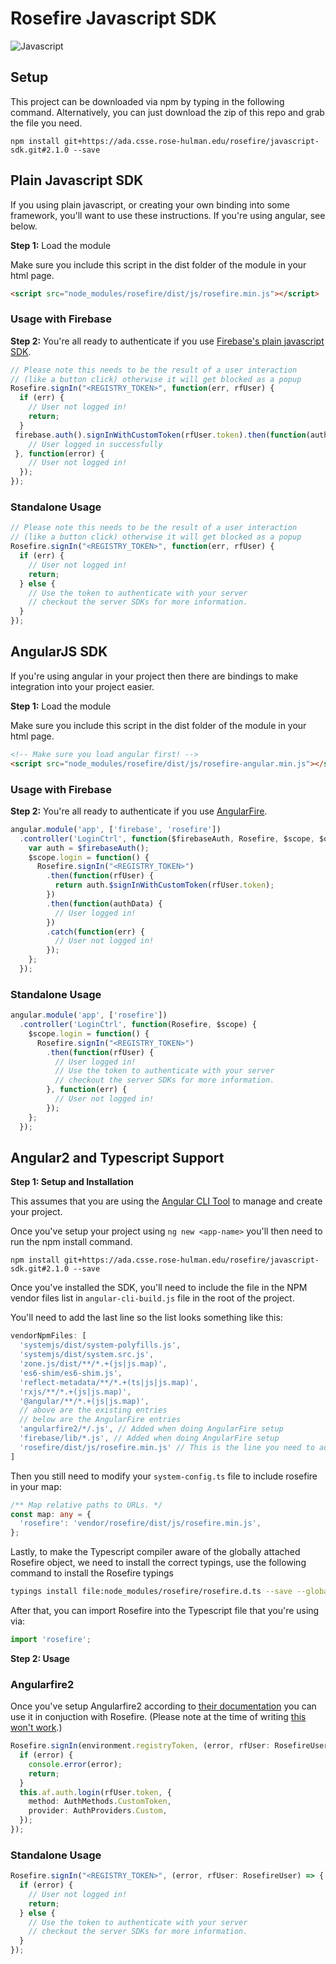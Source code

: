 # Rosefire Javascript SDK

![Javascript](https://img.shields.io/badge/javascript-v2.1.0-orange.svg)

## Setup 

This project can be downloaded via npm by typing in the following command. Alternatively, you can just download the zip
of this repo and grab the file you need.
```
npm install git+https://ada.csse.rose-hulman.edu/rosefire/javascript-sdk.git#2.1.0 --save
```

## Plain Javascript SDK

If you using plain javascript, or creating your own binding into some framework, you'll
want to use these instructions. If you're using angular, see below.

**Step 1:** Load the module

Make sure you include this script in the dist folder of the module in your html page.
```html
<script src="node_modules/rosefire/dist/js/rosefire.min.js"></script>
```

### Usage with Firebase

**Step 2:** You're all ready to authenticate if you use [Firebase's plain javascript SDK](https://www.firebase.com/docs/web/api/).

```javascript
// Please note this needs to be the result of a user interaction
// (like a button click) otherwise it will get blocked as a popup
Rosefire.signIn("<REGISTRY_TOKEN>", function(err, rfUser) {
  if (err) {
    // User not logged in!
    return;
  }
 firebase.auth().signInWithCustomToken(rfUser.token).then(function(authData) {
    // User logged in successfully 
 }, function(error) {
    // User not logged in!
  });
});
```

### Standalone Usage

```javascript
// Please note this needs to be the result of a user interaction
// (like a button click) otherwise it will get blocked as a popup
Rosefire.signIn("<REGISTRY_TOKEN>", function(err, rfUser) {
  if (err) {
    // User not logged in!
    return;
  } else {
    // Use the token to authenticate with your server
    // checkout the server SDKs for more information.
  }
});
```

## AngularJS SDK

If you're using angular in your project then there are bindings to make integration
into your project easier.

**Step 1:** Load the module

Make sure you include this script in the dist folder of the module in your html page.
```html
<!-- Make sure you load angular first! -->
<script src="node_modules/rosefire/dist/js/rosefire-angular.min.js"></script>
```

### Usage with Firebase

**Step 2:** You're all ready to authenticate if you use [AngularFire](https://www.firebase.com/docs/web/libraries/angular/).

```javascript
angular.module('app', ['firebase', 'rosefire']) 
  .controller('LoginCtrl', function($firebaseAuth, Rosefire, $scope, $q) {
    var auth = $firebaseAuth();
    $scope.login = function() {
      Rosefire.signIn("<REGISTRY_TOKEN>")
        .then(function(rfUser) {
          return auth.$signInWithCustomToken(rfUser.token);
        })
        .then(function(authData) {
          // User logged in!
        })
        .catch(function(err) {
          // User not logged in!
        });
    };
  });
```

### Standalone Usage

```javascript
angular.module('app', ['rosefire']) 
  .controller('LoginCtrl', function(Rosefire, $scope) {
    $scope.login = function() {
      Rosefire.signIn("<REGISTRY_TOKEN>")
        .then(function(rfUser) {
          // User logged in!
          // Use the token to authenticate with your server
          // checkout the server SDKs for more information.
        }, function(err) {
          // User not logged in!
        });
    };
  });
```

## Angular2 and Typescript Support

**Step 1: Setup and Installation**


This assumes that you are using the [Angular CLI Tool](https://github.com/angular/angular-cli#angular-cli) 
to manage and create your project. 

Once you've setup your project using `ng new <app-name>` you'll then need to run the npm install command.
```
npm install git+https://ada.csse.rose-hulman.edu/rosefire/javascript-sdk.git#2.1.0 --save
```

Once you've installed the SDK, you'll need to include the file in the NPM vendor files list in
`angular-cli-build.js` file in the root of the project.

You'll need to add the last line so the list looks something like this:

```javascript
vendorNpmFiles: [
  'systemjs/dist/system-polyfills.js',
  'systemjs/dist/system.src.js',
  'zone.js/dist/**/*.+(js|js.map)',
  'es6-shim/es6-shim.js',
  'reflect-metadata/**/*.+(ts|js|js.map)',
  'rxjs/**/*.+(js|js.map)',
  '@angular/**/*.+(js|js.map)',
  // above are the existing entries
  // below are the AngularFire entries
  'angularfire2/*/.js', // Added when doing AngularFire setup
  'firebase/lib/*.js', // Added when doing AngularFire setup
  'rosefire/dist/js/rosefire.min.js' // This is the line you need to add now!
]
```

Then you still need to modify your `system-config.ts` file to include rosefire in your map:

```typescript
/** Map relative paths to URLs. */
const map: any = {
  'rosefire': 'vendor/rosefire/dist/js/rosefire.min.js',
};

```

Lastly, to make the Typescript compiler aware of the globally attached Rosefire object,
we need to install the correct typings, use the following command to install the Rosefire
typings

```bash
typings install file:node_modules/rosefire/rosefire.d.ts --save --global && typings install
```

After that, you can import Rosefire into the Typescript file that you're
using via:

```typescript
import 'rosefire';
```

**Step 2: Usage**

### Angularfire2

Once you've setup Angularfire2 according to [their documentation](https://github.com/angular/angularfire2/blob/master/docs/1-install-and-setup.md)
you can use it in conjuction with Rosefire. (Please note at the time of writing [this won't work](https://github.com/angular/angularfire2/issues/286).)

```typescript
Rosefire.signIn(environment.registryToken, (error, rfUser: RosefireUser) => {
  if (error) {
    console.error(error);
    return;
  }
  this.af.auth.login(rfUser.token, {
    method: AuthMethods.CustomToken,
    provider: AuthProviders.Custom,
  });
});
```

### Standalone Usage

```typescript
Rosefire.signIn("<REGISTRY_TOKEN>", (error, rfUser: RosefireUser) => {
  if (error) {
    // User not logged in!
    return;
  } else {
    // Use the token to authenticate with your server
    // checkout the server SDKs for more information.
  }
});
```
